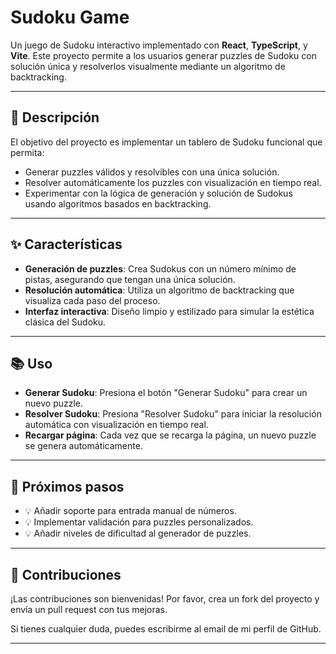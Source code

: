 # Sudoku Game

Un juego de Sudoku interactivo implementado con **React**, **TypeScript**, y **Vite**. Este proyecto permite a los usuarios generar puzzles de Sudoku con solución única y resolverlos visualmente mediante un algoritmo de backtracking.

---

## 🎯 Descripción

El objetivo del proyecto es implementar un tablero de Sudoku funcional que permita:
- Generar puzzles válidos y resolvibles con una única solución.
- Resolver automáticamente los puzzles con visualización en tiempo real.
- Experimentar con la lógica de generación y solución de Sudokus usando algoritmos basados en backtracking.

---

## ✨ Características

- **Generación de puzzles**: Crea Sudokus con un número mínimo de pistas, asegurando que tengan una única solución.
- **Resolución automática**: Utiliza un algoritmo de backtracking que visualiza cada paso del proceso.
- **Interfaz interactiva**: Diseño limpio y estilizado para simular la estética clásica del Sudoku.

---

## 📚 Uso

- **Generar Sudoku**: Presiona el botón "Generar Sudoku" para crear un nuevo puzzle.
- **Resolver Sudoku**: Presiona "Resolver Sudoku" para iniciar la resolución automática con visualización en tiempo real.
- **Recargar página**: Cada vez que se recarga la página, un nuevo puzzle se genera automáticamente.

---

## 📌 Próximos pasos

- 💡 Añadir soporte para entrada manual de números.
- 💡 Implementar validación para puzzles personalizados.
- 💡 Añadir niveles de dificultad al generador de puzzles.

---

## 🤝 Contribuciones

¡Las contribuciones son bienvenidas! Por favor, crea un fork del proyecto y envía un pull request con tus mejoras.

Si tienes cualquier duda, puedes escribirme al email de mi perfil de GitHub.

---